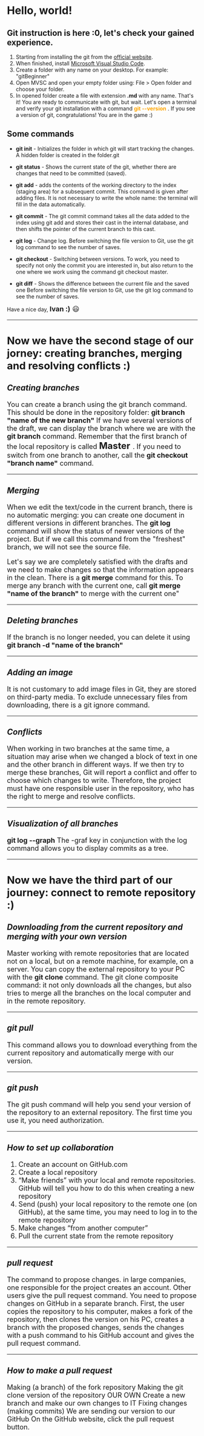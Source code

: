 # Hello, world!
## Git instruction is here :0, let's check your gained experience.

1. Starting from installing the git from the [official website]. 
2. When finished, install [Microsoft Visual Studio Code]. 
3. Create a folder with any name on your desktop. For example: "gitBeginner"
4. Open MVSC and open your empty folder using: File > Open folder and choose your folder.
5. In opened folder create a file with extension __.md__ with any name.
That's it! You are ready to communicate with git, but wait. Let's open a terminal and verify your git installation with a command <span style="color:orange"> __git --version__ </span>. If you see a version of git, congratulations! You are in the game :)

## Some commands

*  __git init__ - Initializes the folder in which git will start tracking the changes. A hidden folder is created in the folder.git 

* __git status__ - Shows the current state of the git, whether there are changes that need to be committed (saved).

* __git add__ - adds the contents of the working directory to the index (staging area) for a subsequent commit. This command is given after adding files. It is not necessary to write the whole name: the terminal will fill in the data automatically.

* __git commit__ - The git commit command takes all the data added to the index using git add and stores their cast in the internal database, and then shifts the pointer of the current branch to this cast.

* __git log__ - Change log. Before switching the file version to Git, use the git log command to see the number of saves.

* __git checkout__ - Switching between versions. To work, you need to specify not only the commit you are interested in, but also return to the one where we work using the command git checkout master.

* __git diff__ - Shows the difference between the current file and the saved one
Before switching the file version to Git, use the git log command to see the number of saves. 

Have a nice day, <font size ="4"> __Ivan :)__ 😃

[official website]: <https://git-scm.com/book/en/v2/Getting-Started-Installing-Git>
[Microsoft Visual Studio Code]: <https://code.visualstudio.com/>
***
## Now we have the second stage of our jorney: creating branches, merging and resolving conflicts :)

### *Creating branches*

You can create a branch using the git branch command.
This should be done in the repository folder: __git branch "name of the new branch"__
If we have several versions of the draft, we can display the branch where we are
with the __git branch__ command. Remember that the first branch of the local repository is called <font size ="5"> __Master__ </font>. If you need to switch from one branch to another, call the __git checkout "branch name"__ command.
***
### *Merging*
When we edit the text/code in the current branch, there is no automatic merging: you can create one document in different versions in different branches. The __git log__ command will show the status of newer versions of the project. But if we call this command from the "freshest" branch, we will not see the source file.

Let's say we are completely satisfied with the drafts and we need to make changes so that the information appears in the clean. There is a __git merge__ command for this.
To merge any branch with the current one, call __git merge "name of the branch"__ to merge with the current one"
***
### *Deleting branches*

If the branch is no longer needed, you can delete it using __git branch -d "name of the branch"__
***
### *Adding an image*

It is not customary to add image files in Git, they are stored on third-party media. To exclude unnecessary files from downloading, there is a git ignore command.
***
### *Conflicts*

When working in two branches at the same time, a situation may arise when we changed a block of text in one and the other branch in different ways. If we then try to merge these branches, Git will report a conflict and offer to choose which changes to write. Therefore, the project must have one responsible user in the  repository, who has the right to merge and resolve conflicts.
***
### *Visualization of all branches*

__git log --graph__
The -graf key in conjunction with the log command allows you to display commits as a tree.
***

## Now we have the third part of our journey: connect to remote repository :)

### *Downloading from the current repository and merging with your own version*

Master working with remote repositories that are located not on a local, but on a remote machine, for example, on a server. You can copy the external repository to your PC with the __git clone__ command. The git clone composite command: it not only downloads all the changes, but also tries to merge all the branches on the local computer and in the remote repository.
***
### *git pull*

This command allows you to download everything from the current repository and automatically merge with our version.
***
### *git push*

The git push command will help you send your version of the repository to an
external repository. The first time you use it, you need authorization.
***
### *How to set up collaboration*

1. Create an account on GitHub.com
2. Create a local repository
3. “Make friends” with your local and remote repositories.
GitHub will tell you how to do this when creating a new repository
4. Send (push) your local repository to the remote one (on GitHub), at the same time, you may need to log in to the remote repository
5. Make changes “from another computer”
6. Pull the current state from the remote repository
***
### *pull request*

The command to propose changes. in large companies, one responsible for the project creates an account. Other users give the pull request command. You need to propose changes on GitHub in a separate branch. First, the user copies the repository to his computer, makes a fork of the repository, then clones the version on his PC, creates a branch with the proposed changes, sends the changes with a push command to his GitHub account and gives the pull request command.
***
### *How to make a pull request*

Making (a branch) of the fork repository Making the git clone version of the repository OUR OWN Create a new branch and make our own changes to IT Fixing changes (making commits) We are sending our version to our GitHub On the GitHub website, click the pull request button.